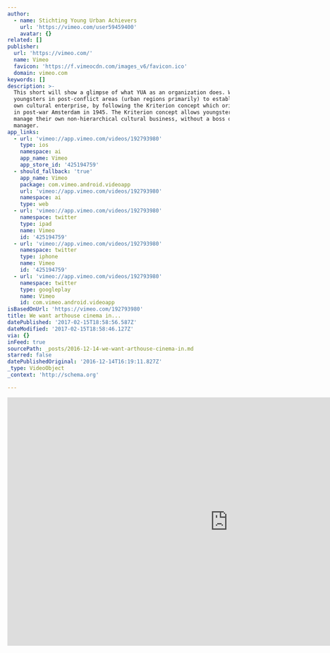 ```yaml
---
author:
  - name: Stichting Young Urban Achievers
    url: 'https://vimeo.com/user59459400'
    avatar: {}
related: []
publisher:
  url: 'https://vimeo.com/'
  name: Vimeo
  favicon: 'https://f.vimeocdn.com/images_v6/favicon.ico'
  domain: vimeo.com
keywords: []
description: >-
  This short will show a glimpse of what YUA as an organization does. We help
  youngsters in post-conflict areas (urban regions primarily) to establish their
  own cultural enterprise, by following the Kriterion concept which originated
  in post-war Amsterdam in 1945. The Kriterion concept allows youngsters to
  manage their own non-hierarchical cultural business, without a boss or a
  manager.
app_links:
  - url: 'vimeo://app.vimeo.com/videos/192793980'
    type: ios
    namespace: ai
    app_name: Vimeo
    app_store_id: '425194759'
  - should_fallback: 'true'
    app_name: Vimeo
    package: com.vimeo.android.videoapp
    url: 'vimeo://app.vimeo.com/videos/192793980'
    namespace: ai
    type: web
  - url: 'vimeo://app.vimeo.com/videos/192793980'
    namespace: twitter
    type: ipad
    name: Vimeo
    id: '425194759'
  - url: 'vimeo://app.vimeo.com/videos/192793980'
    namespace: twitter
    type: iphone
    name: Vimeo
    id: '425194759'
  - url: 'vimeo://app.vimeo.com/videos/192793980'
    namespace: twitter
    type: googleplay
    name: Vimeo
    id: com.vimeo.android.videoapp
isBasedOnUrl: 'https://vimeo.com/192793980'
title: We want arthouse cinema in...
datePublished: '2017-02-15T18:58:56.587Z'
dateModified: '2017-02-15T18:58:46.127Z'
via: {}
inFeed: true
sourcePath: _posts/2016-12-14-we-want-arthouse-cinema-in.md
starred: false
datePublishedOriginal: '2016-12-14T16:19:11.827Z'
_type: VideoObject
_context: 'http://schema.org'

---
```

<iframe src="https://cdn.embedly.com/widgets/media.html?src=https%3A%2F%2Fplayer.vimeo.com%2Fvideo%2F192793980&amp;url=https%3A%2F%2Fvimeo.com%2F192793980&amp;image=https%3A%2F%2Fi.vimeocdn.com%2Fvideo%2F604275371_1280.jpg&amp;key=b7d04c9b404c499eba89ee7072e1c4f7&amp;type=text%2Fhtml&amp;schema=vimeo" width="1000" height="563" scrolling="no" frameborder="0" allowfullscreen="" style=""></iframe>